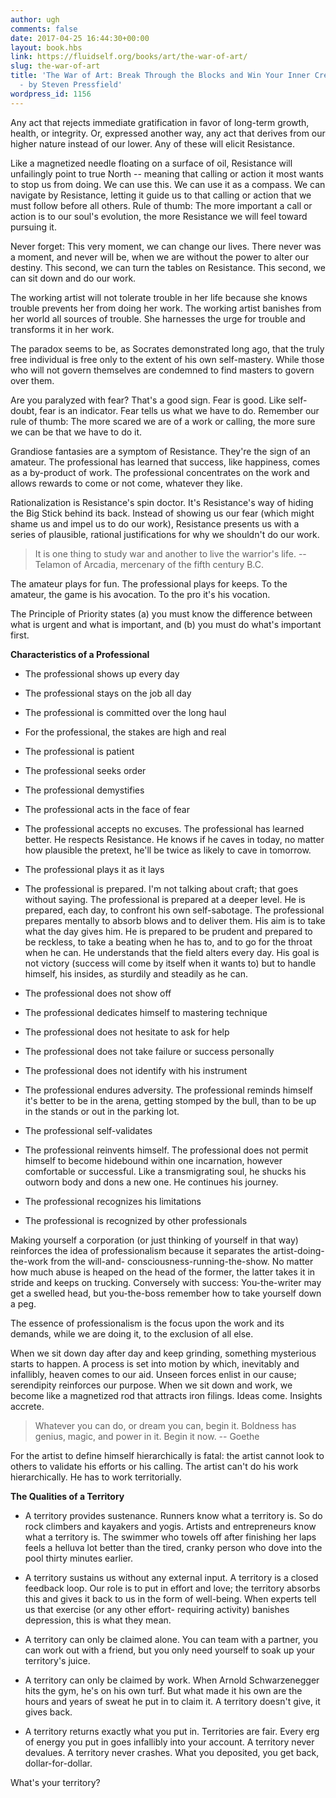 ```yaml
---
author: ugh
comments: false
date: 2017-04-25 16:44:30+00:00
layout: book.hbs
link: https://fluidself.org/books/art/the-war-of-art/
slug: the-war-of-art
title: 'The War of Art: Break Through the Blocks and Win Your Inner Creative Battles
  - by Steven Pressfield'
wordpress_id: 1156
---
```


Any act that rejects immediate gratification in favor of long-term growth, health, or integrity. Or, expressed another way, any act that derives from our higher nature instead of our lower. Any of these will elicit Resistance.

Like a magnetized needle floating on a surface of oil, Resistance will unfailingly point to true North -- meaning that calling or action it most wants to stop us from doing. We can use this. We can use it as a compass. We can navigate by Resistance, letting it guide us to that calling or action that we must follow before all others. Rule of thumb: The more important a call or action is to our soul's evolution, the more Resistance we will feel toward pursuing it.

Never forget: This very moment, we can change our lives. There never was a moment, and never will be, when we are without the power to alter our destiny. This second, we can turn the tables on Resistance. This second, we can sit down and do our work.

The working artist will not tolerate trouble in her life because she knows trouble prevents her from doing her work. The working artist banishes from her world all sources of trouble. She harnesses the urge for trouble and transforms it in her work.

The paradox seems to be, as Socrates demonstrated long ago, that the truly free individual is free only to the extent of his own self-mastery. While those who will not govern themselves are condemned to find masters to govern over them.

Are you paralyzed with fear? That's a good sign. Fear is good. Like self-doubt, fear is an indicator. Fear tells us what we have to do. Remember our rule of thumb: The more scared we are of a work or calling, the more sure we can be that we have to do it.

Grandiose fantasies are a symptom of Resistance. They're the sign of an amateur. The professional has learned that success, like happiness, comes as a by-product of work. The professional concentrates on the work and allows rewards to come or not come, whatever they like.

Rationalization is Resistance's spin doctor. It's Resistance's way of hiding the Big Stick behind its back. Instead of showing us our fear (which might shame us and impel us to do our work), Resistance presents us with a series of plausible, rational justifications for why we shouldn't do our work.

<blockquote>It is one thing to study war and another to live the warrior's life.
-- Telamon of Arcadia, mercenary of the fifth century B.C.</blockquote>

The amateur plays for fun. The professional plays for keeps. To the amateur, the game is his avocation. To the pro it's his vocation.

The Principle of Priority states (a) you must know the difference between what is urgent and what is important, and (b) you must do what's important first.

**Characteristics of a Professional**

- The professional shows up every day

- The professional stays on the job all day

- The professional is committed over the long haul

- For the professional, the stakes are high and real

- The professional is patient

- The professional seeks order

- The professional demystifies

- The professional acts in the face of fear

- The professional accepts no excuses. The professional has learned better. He respects Resistance. He knows if he caves in today, no matter how plausible the pretext, he'll be twice as likely to cave in tomorrow.

- The professional plays it as it lays

- The professional is prepared. I'm not talking about craft; that goes without saying. The professional is prepared at a deeper level. He is prepared, each day, to confront his own self-sabotage. The professional prepares mentally to absorb blows and to deliver them. His aim is to take what the day gives him. He is prepared to be prudent and prepared to be reckless, to take a beating when he has to, and to go for the throat when he can. He understands that the field alters every day. His goal is not victory (success will come by itself when it wants to) but to handle himself, his insides, as sturdily and steadily as he can.

- The professional does not show off

- The professional dedicates himself to mastering technique

- The professional does not hesitate to ask for help

- The professional does not take failure or success personally

- The professional does not identify with his instrument

- The professional endures adversity. The professional reminds himself it's better to be in the arena, getting stomped by the bull, than to be up in the stands or out in the parking lot.

- The professional self-validates

- The professional reinvents himself. The professional does not permit himself to become hidebound within one incarnation, however comfortable or successful. Like a transmigrating soul, he shucks his outworn body and dons a new one. He continues his journey.

- The professional recognizes his limitations

- The professional is recognized by other professionals

Making yourself a corporation (or just thinking of yourself in that way) reinforces the idea of professionalism because it separates the artist-doing-the-work from the will-and- consciousness-running-the-show. No matter how much abuse is heaped on the head of the former, the latter takes it in stride and keeps on trucking. Conversely with success: You-the-writer may get a swelled head, but you-the-boss remember how to take yourself down a peg.

The essence of professionalism is the focus upon the work and its demands, while we are doing it, to the exclusion of all else.

When we sit down day after day and keep grinding, something mysterious starts to happen. A process is set into motion by which, inevitably and infallibly, heaven comes to our aid. Unseen forces enlist in our cause; serendipity reinforces our purpose. When we sit down and work, we become like a magnetized rod that attracts iron filings. Ideas come. Insights accrete.

<blockquote>Whatever you can do, or dream you can, begin it. Boldness has genius, magic, and power in it. Begin it now.
-- Goethe</blockquote>

For the artist to define himself hierarchically is fatal: the artist cannot look to others to validate his efforts or his calling. The artist can't do his work hierarchically. He has to work territorially.

**The Qualities of a Territory**

- A territory provides sustenance. Runners know what a territory is. So do rock climbers and kayakers and yogis. Artists and entrepreneurs know what a territory is. The swimmer who towels off after finishing her laps feels a helluva lot better than the tired, cranky person who dove into the pool thirty minutes earlier.

- A territory sustains us without any external input. A territory is a closed feedback loop. Our role is to put in effort and love; the territory absorbs this and gives it back to us in the form of well-being. When experts tell us that exercise (or any other effort- requiring activity) banishes depression, this is what they mean.

- A territory can only be claimed alone. You can team with a partner, you can work out with a friend, but you only need yourself to soak up your territory's juice.

- A territory can only be claimed by work. When Arnold Schwarzenegger hits the gym, he's on his own turf. But what made it his own are the hours and years of sweat he put in to claim it. A territory doesn't give, it gives back.

- A territory returns exactly what you put in. Territories are fair. Every erg of energy you put in goes infallibly into your account. A territory never devalues. A territory never crashes. What you deposited, you get back, dollar-for-dollar.

What's your territory?
